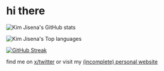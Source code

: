 # hi there

![Kim Jisena's GitHub stats](https://github-readme-stats.vercel.app/api?username=kimjisena&theme=dark&show_icons=true&include_all_commits=true)

![Kim Jisena's Top languages](https://github-readme-stats.vercel.app/api/top-langs?username=kimjisena&theme=dark&show_icons=true)

[![GitHub Streak](https://streak-stats.demolab.com/?user=kimjisena&theme=dark)](https://git.io/streak-stats)

find me on [x/twitter](https://x.com/kimjisena) or visit my [(incomplete) personal website](https://kimjisena.com/)

